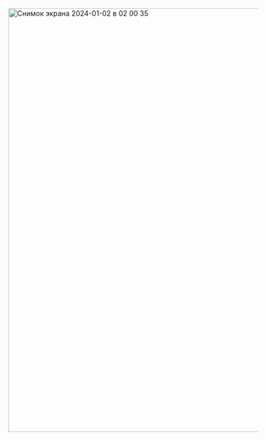 <img width="857" alt="Снимок экрана 2024-01-02 в 02 00 35" src="https://github.com/Moroz-max/Skillbox-M21/assets/29643984/163356b7-0161-4e03-9505-076212994769">
